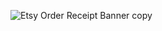
![Etsy Order Receipt Banner copy](https://user-images.githubusercontent.com/107075274/202231692-7dab5fae-fa3b-4236-8182-8b08f6645eb8.png)

